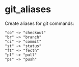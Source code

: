 # git_aliases
Create aliases for git commands:

```
"co" ~> "checkout"
"br" ~> "branch"
"ci" ~> "commit"
"st" ~> "status"
"ft" ~> "fecth"
"pl" ~> "pull"
"ps" ~> "push"
```
